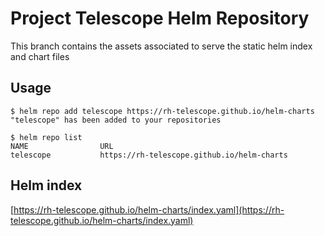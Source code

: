 # Project Telescope Helm Repository

This branch contains the assets associated to serve the static helm index and chart files

## Usage

```
$ helm repo add telescope https://rh-telescope.github.io/helm-charts
"telescope" has been added to your repositories

$ helm repo list
NAME                URL
telescope           https://rh-telescope.github.io/helm-charts
```

## Helm index

[https://rh-telescope.github.io/helm-charts/index.yaml](https://rh-telescope.github.io/helm-charts/index.yaml)
